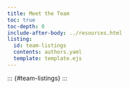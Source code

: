 ```yaml
---
title: Meet the Team
toc: true
toc-depth: 0
include-after-body: ../resources.html
listing:
  id: team-listings
  contents: authors.yaml
  template: template.ejs
---
```





::: {#team-listings}
:::